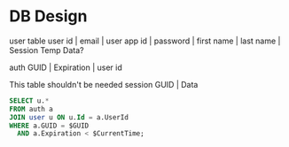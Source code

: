 ﻿# DB Design

user table
user id | email | user app id | password | first name | last name | Session Temp Data?

auth
GUID | Expiration | user id

This table shouldn't be needed
session
GUID | Data

```sql
SELECT u.*
FROM auth a
JOIN user u ON u.Id = a.UserId
WHERE a.GUID = $GUID
  AND a.Expiration < $CurrentTime;
```

